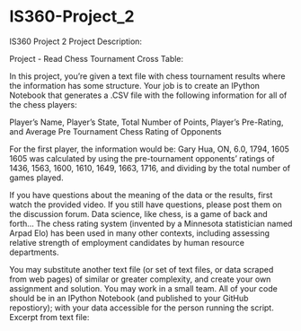 # IS360-Project_2
IS360 Project 2
Project Description:

Project - Read Chess Tournament Cross Table:

In this project, you’re given a text file with chess tournament results where the information has some structure. Your job is to create an IPython Notebook that generates a .CSV file with the following information for all of the chess players:

Player’s Name, Player’s State, Total Number of Points, Player’s Pre-Rating, and Average Pre Tournament Chess Rating of Opponents


For the first player, the information would be: Gary Hua, ON, 6.0, 1794, 1605
1605 was calculated by using the pre-tournament opponents’ ratings of 1436, 1563, 1600, 1610, 1649, 1663, 1716, and dividing by the total number of games played.


If you have questions about the meaning of the data or the results, first watch the provided video. If you still have questions, please post them on the discussion forum. Data science, like chess, is a game of back and forth...
The chess rating system (invented by a Minnesota statistician named Arpad Elo) has been used in many other contexts, including assessing relative strength of employment candidates by human resource departments.

You may substitute another text file (or set of text files, or data scraped from web pages) of similar or greater complexity, and create your own assignment and solution. You may work in a small team. All of your code should be in an IPython Notebook (and published to your GitHub repostiory); with your data accessible for the person running the script.
Excerpt from text file:
